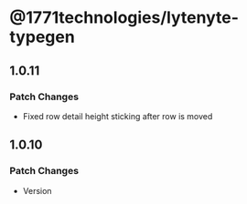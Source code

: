 # @1771technologies/lytenyte-typegen

## 1.0.11

### Patch Changes

- Fixed row detail height sticking after row is moved

## 1.0.10

### Patch Changes

- Version
